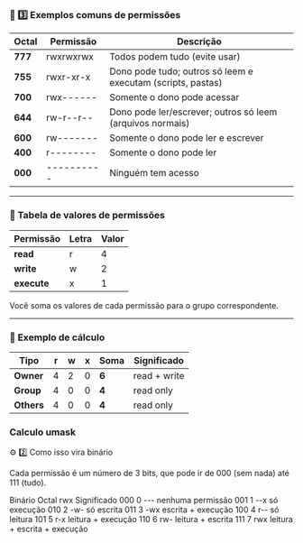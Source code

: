 ### 🧱 3️⃣ Exemplos comuns de permissões

| Octal | Permissão  | Descrição |
|--------|-------------|------------|
| **777** | rwxrwxrwx | Todos podem tudo (evite usar) |
| **755** | rwxr-xr-x | Dono pode tudo; outros só leem e executam (scripts, pastas) |
| **700** | rwx------ | Somente o dono pode acessar |
| **644** | rw-r--r-- | Dono pode ler/escrever; outros só leem (arquivos normais) |
| **600** | rw------- | Somente o dono pode ler e escrever |
| **400** | r-------- | Somente o dono pode ler |
| **000** | ---------- | Ninguém tem acesso |

---

### 🔢 Tabela de valores de permissões

| Permissão | Letra | Valor |
|------------|--------|--------|
| **read** | r | 4 |
| **write** | w | 2 |
| **execute** | x | 1 |

Você soma os valores de cada permissão para o grupo correspondente.

---

### 🧮 Exemplo de cálculo

| Tipo | r | w | x | Soma | Significado |
|------|---|---|---|------|--------------|
| **Owner** | 4 | 2 | 0 | **6** | read + write |
| **Group** | 4 | 0 | 0 | **4** | read only |
| **Others** | 4 | 0 | 0 | **4** | read only |

### Calculo umask

⚙️ 2️⃣ Como isso vira binário

Cada permissão é um número de 3 bits, que pode ir de 000 (sem nada) até 111 (tudo).

Binário	Octal	rwx	Significado
000	0	---	nenhuma permissão
001	1	--x	só execução
010	2	-w-	só escrita
011	3	-wx	escrita + execução
100	4	r--	só leitura
101	5	r-x	leitura + execução
110	6	rw-	leitura + escrita
111	7	rwx	leitura + escrita + execução